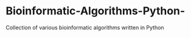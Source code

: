 # Bioinformatic-Algorithms-Python-
Collection of various bioinformatic algorithms written in Python
